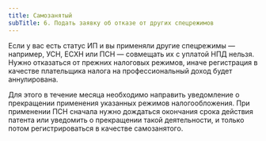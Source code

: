 ```yaml
---
title: Самозанятый
subTitle: 6. Подать заявку об отказе от других спецрежимов
---
```


Если у вас есть статус ИП и вы применяли другие спецрежимы — например, УСН, ЕСХН или ПСН — совмещать их с уплатой НПД нельзя. Нужно отказаться от прежних налоговых режимов, иначе регистрация в качестве плательщика налога на профессиональный доход будет аннулирована.

Для этого в течение месяца необходимо направить уведомление о прекращении применения указанных режимов налогообложения. При применении ПСН сначала нужно дождаться окончания срока действия патента или уведомить о прекращении такой деятельности, и только потом регистрироваться в качестве самозанятого.